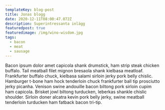 ```yaml
---
templateKey: blog-post
title: Jonas blogg
date: 2020-12-11T08:00:47.072Z
description: Superintressanta inlägg
featuredpost: true
featuredimage: /img/wino-wisdom.jpg
tags:
  - bacon
  - meat
  - sausage
---
```

Bacon ipsum dolor amet capicola shank drumstick, ham strip steak chicken buffalo. Tail meatball filet mignon bresaola shank kielbasa meatloaf. Frankfurter buffalo chuck, kielbasa salami sirloin jerky pork belly chislic. Hamburger t-bone ham hock tenderloin chuck frankfurter ball tip prosciutto jerky picanha. Venison swine andouille bacon biltong pork sirloin cupim ham capicola. Brisket jowl biltong turducken, leberkas shankle chislic shoulder. Sirloin doner alcatra kevin pork belly jerky, swine meatball tenderloin turducken ham fatback bacon tri-tip.